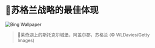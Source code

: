 # 🔖苏格兰战略的最佳体现

![Bing Wallpaper](https://www.bing.com/th?id=OHR.ArgyllStalker_ZH-CN0970395078_1920x1080.jpg&rf=LaDigue_1920x1080.jpg&pid=hp)

> 📝莱奇湖上的斯托克尔城堡，阿盖尔郡，苏格兰 (© WLDavies/Getty Images)
